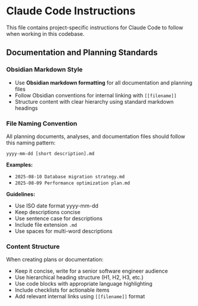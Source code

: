 # Claude Code Instructions

This file contains project-specific instructions for Claude Code to follow when working in this codebase.

## Documentation and Planning Standards

### Obsidian Markdown Style
- Use **Obsidian markdown formatting** for all documentation and planning files
- Follow Obsidian conventions for internal linking with `[[filename]]`
- Structure content with clear hierarchy using standard markdown headings

### File Naming Convention
All planning documents, analyses, and documentation files should follow this naming pattern:
```
yyyy-mm-dd [short description].md
```

**Examples:**
- `2025-08-10 Database migration strategy.md`
- `2025-08-09 Performance optimization plan.md`

**Guidelines:**
- Use ISO date format yyyy-mm-dd
- Keep descriptions concise
- Use sentence case for descriptions
- Include file extension `.md`
- Use spaces for multi-word descriptions

### Content Structure
When creating plans or documentation:
- Keep it concise, write for a senior software engineer audience
- Use hierarchical heading structure (H1, H2, H3, etc.)
- Use code blocks with appropriate language highlighting
- Include checklists for actionable items
- Add relevant internal links using `[[filename]]` format
